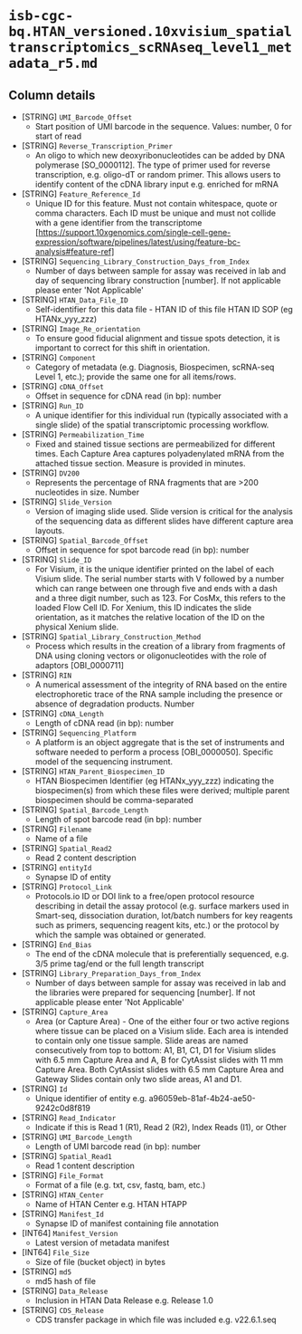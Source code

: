 # `isb-cgc-bq.HTAN_versioned.10xvisium_spatialtranscriptomics_scRNAseq_level1_metadata_r5.md`

## Column details

* [STRING]    `UMI_Barcode_Offset`
  - Start position of UMI barcode in the sequence. Values: number, 0 for start of read
* [STRING]    `Reverse_Transcription_Primer`
  - An oligo to which new deoxyribonucleotides can be added by DNA polymerase [SO_0000112]. The type of primer used for reverse transcription, e.g. oligo-dT or random primer. This allows users to identify content of the cDNA library input e.g. enriched for mRNA
* [STRING]    `Feature_Reference_Id`
  - Unique ID for this feature. Must not contain whitespace, quote or comma characters. Each ID must be unique and must not collide with a gene identifier from the transcriptome [https://support.10xgenomics.com/single-cell-gene-expression/software/pipelines/latest/using/feature-bc-analysis#feature-ref]
* [STRING]    `Sequencing_Library_Construction_Days_from_Index`
  - Number of days between sample for assay was received in lab and day of sequencing library construction [number]. If not applicable please enter 'Not Applicable'
* [STRING]    `HTAN_Data_File_ID`
  - Self-identifier for this data file - HTAN ID of this file HTAN ID SOP (eg HTANx_yyy_zzz)
* [STRING]    `Image_Re_orientation`
  - To ensure good fiducial alignment and tissue spots detection, it is important to correct for this shift in orientation.
* [STRING]    `Component`
  - Category of metadata (e.g. Diagnosis, Biospecimen, scRNA-seq Level 1, etc.); provide the same one for all items/rows.
* [STRING]    `cDNA_Offset`
  - Offset in sequence for cDNA read (in bp): number
* [STRING]    `Run_ID`
  - A unique identifier for this individual run (typically associated with a single slide) of the spatial transcriptomic processing workflow.
* [STRING]    `Permeabilization_Time`
  - Fixed and stained tissue sections are permeabilized for different times. Each Capture Area captures polyadenylated mRNA from the attached tissue section. Measure is provided in minutes.
* [STRING]    `DV200`
  - Represents the percentage of RNA fragments that are >200 nucleotides in size. Number
* [STRING]    `Slide_Version`
  - Version of imaging slide used. Slide version is critical for the analysis of the sequencing data as different slides have different capture area layouts.
* [STRING]    `Spatial_Barcode_Offset`
  - Offset in sequence for spot barcode read (in bp): number
* [STRING]    `Slide_ID`
  - For Visium, it is the unique identifier printed on the label of each Visium slide. The serial number starts with V followed by a number which can range between one through five and ends with a dash and a three digit number, such as 123. For CosMx, this refers to the loaded Flow Cell ID. For Xenium, this ID indicates the slide orientation, as it matches the relative location of the ID on the physical Xenium slide.
* [STRING]    `Spatial_Library_Construction_Method`
  - Process which results in the creation of a library from fragments of DNA using cloning vectors or oligonucleotides with the role of adaptors [OBI_0000711]
* [STRING]    `RIN`
  - A numerical assessment of the integrity of RNA based on the entire electrophoretic trace of the RNA sample including the presence or absence of degradation products. Number
* [STRING]    `cDNA_Length`
  - Length of cDNA read (in bp): number
* [STRING]    `Sequencing_Platform`
  - A platform is an object aggregate that is the set of instruments and software needed to perform a process [OBI_0000050]. Specific model of the sequencing instrument.
* [STRING]    `HTAN_Parent_Biospecimen_ID`
  - HTAN Biospecimen Identifier (eg HTANx_yyy_zzz) indicating the biospecimen(s) from which these files were derived; multiple parent biospecimen should be comma-separated
* [STRING]    `Spatial_Barcode_Length`
  - Length of spot barcode read (in bp): number
* [STRING]    `Filename`
  - Name of a file
* [STRING]    `Spatial_Read2`
  - Read 2 content description
* [STRING]    `entityId`
  - Synapse ID of entity
* [STRING]    `Protocol_Link`
  - Protocols.io ID or DOI link to a free/open protocol resource describing in detail the assay protocol (e.g. surface markers used in Smart-seq, dissociation duration,  lot/batch numbers for key reagents such as primers, sequencing reagent kits, etc.) or the protocol by which the sample was obtained or generated.
* [STRING]    `End_Bias`
  - The end of the cDNA molecule that is preferentially sequenced, e.g. 3/5 prime tag/end or the full length transcript
* [STRING]    `Library_Preparation_Days_from_Index`
  - Number of days between sample for assay was received in lab and the libraries were prepared for sequencing [number]. If not applicable please enter 'Not Applicable'
* [STRING]    `Capture_Area`
  - Area (or Capture Area) - One of the either four or two active regions where tissue can be placed on a Visium slide. Each area is intended to contain only one tissue sample. Slide areas are named consecutively from top to bottom: A1, B1, C1, D1 for Visium slides with 6.5 mm Capture Area and A, B for CytAssist slides with 11 mm Capture Area. Both CytAssist slides with 6.5 mm Capture Area and Gateway Slides contain only two slide areas, A1 and D1.
* [STRING]    `Id`
  - Unique identifier of entity e.g. a96059eb-81af-4b24-ae50-9242c0d8f819
* [STRING]    `Read_Indicator`
  - Indicate if this is Read 1 (R1), Read 2 (R2), Index Reads (I1), or Other
* [STRING]    `UMI_Barcode_Length`
  - Length of UMI barcode read (in bp): number
* [STRING]    `Spatial_Read1`
  - Read 1 content description
* [STRING]    `File_Format`
  - Format of a file (e.g. txt, csv, fastq, bam, etc.)
* [STRING]    `HTAN_Center`
  - Name of HTAN Center e.g. HTAN HTAPP
* [STRING]    `Manifest_Id`
  - Synapse ID of manifest containing file annotation
* [INT64]    `Manifest_Version`
  - Latest version of metadata manifest
* [INT64]    `File_Size`
  - Size of file (bucket object) in bytes
* [STRING]    `md5`
  - md5 hash of file
* [STRING]    `Data_Release`
  - Inclusion in HTAN Data Release e.g. Release 1.0
* [STRING]    `CDS_Release`
  - CDS transfer package in which file was included e.g. v22.6.1.seq

